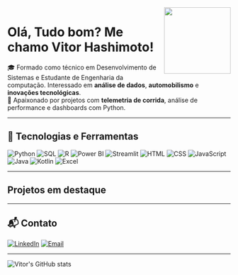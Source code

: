 <img align="right" height="150" src="https://avatars.githubusercontent.com/u/YOUR_ID_HERE?v=4">

# Olá, Tudo bom? Me chamo Vitor Hashimoto!

🎓 Formado como técnico em Desenvolvimento de Sistemas e Estudante de Engenharia da computação. Interessado em **análise de dados**, **automobilismo** e **inovações tecnológicas**.  
🚗 Apaixonado por projetos com **telemetria de corrida**, análise de performance e dashboards com Python.

---

## 🚀 Tecnologias e Ferramentas

![Python](https://img.shields.io/badge/Python-3776AB?style=for-the-badge&logo=python&logoColor=white)
![SQL](https://img.shields.io/badge/SQL-07405E?style=for-the-badge)
![R](https://img.shields.io/badge/R-276DC3?style=for-the-badge&logo=r&logoColor=white)
![Power BI](https://img.shields.io/badge/Power%20BI-F2C811?style=for-the-badge&logo=powerbi&logoColor=black)
![Streamlit](https://img.shields.io/badge/Streamlit-FF4B4B?style=for-the-badge&logo=streamlit&logoColor=white)
![HTML](https://img.shields.io/badge/HTML5-E34F26?style=for-the-badge&logo=html5&logoColor=white)
![CSS](https://img.shields.io/badge/CSS3-1572B6?style=for-the-badge&logo=css3&logoColor=white)
![JavaScript](https://img.shields.io/badge/JavaScript-F7DF1E?style=for-the-badge&logo=javascript&logoColor=black)
![Java](https://img.shields.io/badge/Java-007396?style=for-the-badge&logo=java&logoColor=white)
![Kotlin](https://img.shields.io/badge/Kotlin-0095D5?style=for-the-badge&logo=kotlin&logoColor=white)
![Excel](https://img.shields.io/badge/Excel-217346?style=for-the-badge&logo=microsoft-excel&logoColor=white)

---

## Projetos em destaque



---

## 📬 Contato

[![LinkedIn](https://img.shields.io/badge/-LinkedIn-0A66C2?style=flat&logo=Linkedin&logoColor=white)](https://www.linkedin.com/in/vitor-yoshikazu-bancho-hashimoto-a6b0042a5/)
[![Email](https://img.shields.io/badge/-Email-red?style=flat&logo=gmail&logoColor=white)](mailto:sayuribancho@gmail.com)

---

![Vitor's GitHub stats](https://github-readme-stats.vercel.app/api?username=vitorhashimoto&show_icons=true&theme=tokyonight)
